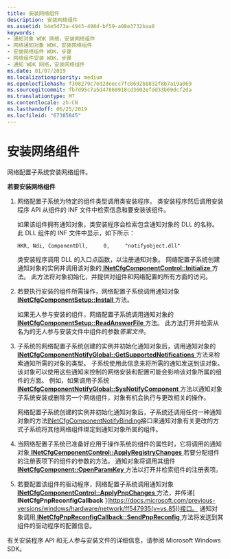 ```yaml
---
title: 安装网络组件
description: 安装网络组件
ms.assetid: b4e5d73a-4943-498d-bf59-a08e3732baa8
keywords:
- 通知对象 WDK 网络，安装网络组件
- 网络通知对象 WDK，安装网络组件
- 安装网络组件 WDK，步骤
- 网络组件安装 WDK，步骤
- 通知 WDK 网络，安装网络组件
ms.date: 01/07/2019
ms.localizationpriority: medium
ms.openlocfilehash: f308279c7ed2deecc7fc8692b8832f8b7a19a069
ms.sourcegitcommit: fb7d95c7a5d47860918cd3602efdd33b69dcf2da
ms.translationtype: MT
ms.contentlocale: zh-CN
ms.lasthandoff: 06/25/2019
ms.locfileid: "67385845"
---
```

# <a name="installing-network-components"></a>安装网络组件

网络配置子系统安装网络组件。

**若要安装网络组件**

1.  网络配置子系统为特定的组件类型调用类安装程序。 类安装程序然后调用安装程序 API 从组件的 INF 文件中检索信息和要安装该组件。

    如果该组件拥有通知对象，类安装程序会检索包含通知对象的 DLL 的名称。 此 DLL 组件的 INF 文件中显示，如下所示：

    ```INF
    HKR, Ndi, ComponentDll,     0,     "notifyobject.dll"
    ```

    类安装程序调用 DLL 的入口点函数，以注册通知对象。 网络配置子系统创建通知对象的实例并调用该对象的[ **INetCfgComponentControl::Initialize** ](https://docs.microsoft.com/previous-versions/windows/hardware/network/ff547729(v=vs.85))方法。 此方法将对象初始化，并提供对组件和网络配置的所有方面的访问。

2.  若要执行安装的组件所需操作，网络配置子系统调用通知对象[ **INetCfgComponentSetup::Install** ](https://docs.microsoft.com/previous-versions/windows/hardware/network/ff547762(v=vs.85))方法。

    如果无人参与安装的组件，网络配置子系统调用通知对象的[ **INetCfgComponentSetup::ReadAnswerFile** ](https://docs.microsoft.com/previous-versions/windows/hardware/network/ff547765(v=vs.85))方法。 此方法打开并检索从名为的无人参与安装文件中组件的参数*答案文件*。

3.  子系统的网络配置子系统创建的实例并初始化通知对象后，调用通知对象的[ **INetCfgComponentNotifyGlobal::GetSupportedNotifications** ](https://docs.microsoft.com/previous-versions/windows/hardware/network/ff547734(v=vs.85))方法来检索通知所需的对象的类型。 子系统使用此信息来将所需的通知发送到该对象。 该对象可以使用这些通知来控制的网络安装和配置可能会影响该对象所属的组件的方面。 例如，如果调用子系统[ **INetCfgComponentNotifyGlobal::SysNotifyComponent** ](https://docs.microsoft.com/previous-versions/windows/hardware/network/ff547736(v=vs.85))方法以通知对象子系统安装或删除另一个网络组件，对象有机会执行与更改相关的操作。

    网络配置子系统创建的实例并初始化通知对象后，子系统还调用任何一种通知对象的方法[INetCfgComponentNotifyBinding](https://docs.microsoft.com/previous-versions/windows/hardware/network/ff547730(v=vs.85))接口来通知对象有关更改的方式子系统将其他网络组件绑定到通知对象所属的组件。

4.  当网络配置子系统已准备好应用于操作系统的组件的属性时，它将调用的通知对象[ **INetCfgComponentControl::ApplyRegistryChanges** ](https://docs.microsoft.com/previous-versions/windows/hardware/network/ff547727(v=vs.85))若要分配组件的注册表项下的组件的参数的方法。 通知对象将调用其组件[ **INetCfgComponent::OpenParamKey** ](https://docs.microsoft.com/previous-versions/windows/hardware/network/ff547890(v=vs.85))方法以打开并检索组件的注册表项。

5.  若要配置该组件的驱动程序，网络配置子系统调用通知对象[ **INetCfgComponentControl::ApplyPnpChanges** ](https://docs.microsoft.com/previous-versions/windows/hardware/network/ff547726(v=vs.85))方法，并传递[ **INetCfgPnpReconfigCallback** ](https://docs.microsoft.com/previous-versions/windows/hardware/network/ff547935(v=vs.85))接口。 通知对象调用[ **INetCfgPnpReconfigCallback::SendPnpReconfig** ](https://docs.microsoft.com/previous-versions/windows/hardware/network/ff547943(v=vs.85))方法将发送到其组件的驱动程序的配置信息。

有关安装程序 API 和无人参与安装文件的详细信息，请参阅 Microsoft Windows SDK。